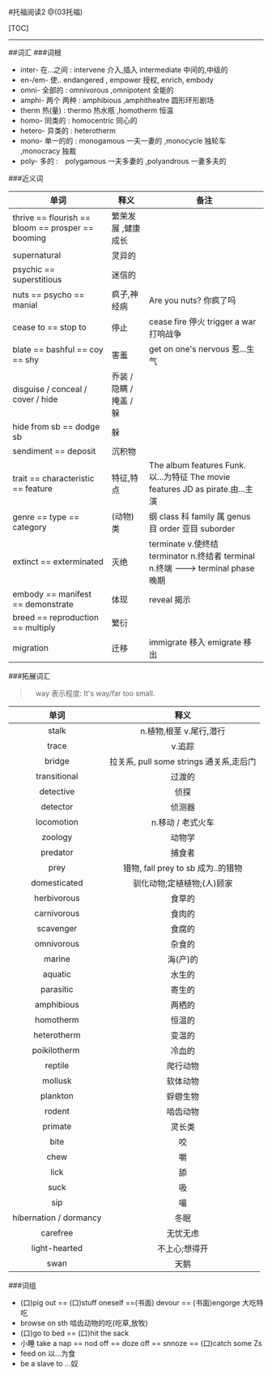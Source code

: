 #托福阅读2
@(03托福)

[TOC]

------
##词汇
###词根
* inter- 在...之间 : intervene 介入,插入  intermediate 中间的,中级的
* en-/em- 使.. endangered , empower 授权, enrich, embody
* omni- 全部的 : omnivorous ,omnipotent 全能的
* amphi- 两个 两种 : amphibious ,amphitheatre 圆形环形剧场
* therm 热(量) : thermo 热水瓶 ,homotherm 恒温
* homo- 同类的 : homocentric 同心的
* hetero- 异类的 : heterotherm
* mono- 单一的的 : monogamous 一夫一妻的 ,monocycle 独轮车 ,monocracy 独裁
* poly- 多的 :　polygamous 一夫多妻的 ,polyandrous 一妻多夫的

###近义词    
   
| 单词 | 释义 | 备注 |
| --- | --- | --- |
| thrive == flourish == bloom == prosper == booming | 繁荣发展 ,健康成长 |  |
| supernatural | 灵异的 |  |
| psychic == superstitious | 迷信的 |  |
| nuts == psycho == manial | 疯子,神经病 | Are you nuts? 你疯了吗 |
| cease to == stop to | 停止 | cease fire 停火 trigger a war 打响战争 |
| blate == bashful == coy == shy | 害羞 | get on one's nervous 惹...生气 |
| disguise / conceal / cover / hide | 乔装 / 隐瞒 / 掩盖 / 躲   |  |
| hide from sb == dodge sb | 躲 |  |
| sendiment == deposit | 沉积物 |  |
| trait == characteristic == feature | 特征,特点 |  The album features Funk.以...为特征  The movie features JD as pirate.由...主演 |
| genre == type == category | (动物)类 | 纲 class 科 family 属 genus 目 order 亚目 suborder |
| extinct == exterminated | 灭绝 |terminate v.使终结 terminator n.终结者 terminal n.终端  ---> terminal phase 晚期 |
| embody == manifest == demonstrate | 体现 | reveal 揭示 |
| breed == reproduction == multiply | 繁衍 |  |
| migration | 迁移 | immigrate 移入 emigrate 移出 |


###拓展词汇

>　way 表示程度: It's way/far too small.

| 单词 | 释义 |
| :-: | :-: |
| stalk | n.植物,根茎 v.尾行,潜行 |
| trace | v.追踪 |
| bridge | 拉关系, pull some strings 通关系,走后门 |
| transitional | 过渡的 |
| detective | 侦探 |
| detector | 侦测器 |
| locomotion | n.移动 / 老式火车 |
| zoology | 动物学 |
| predator | 捕食者 |
| prey | 猎物, fall prey to sb 成为..的猎物 |
| domesticated | 驯化动物;定植植物;(人)顾家 |
| herbivorous | 食草的 |
| carnivorous | 食肉的 |
| scavenger | 食腐的 |
| omnivorous | 杂食的 |
| marine | 海(产)的 |
| aquatic | 水生的 |
| parasitic | 寄生的 |
| amphibious | 两栖的 |
| homotherm | 恒温的 |
| heterotherm | 变温的 |
| poikilotherm  | 冷血的 |
| reptile | 爬行动物 |
| mollusk | 软体动物 |
| plankton | 蜉蝣生物 |
| rodent | 啮齿动物 |
| primate | 灵长类 |
| bite | 咬 |
| chew | 嚼 |
| lick | 舔 |
| suck | 吸 |
| sip  | 嘬 |
| hibernation / dormancy | 冬眠 |
| carefree | 无忧无虑 |
| light-hearted | 不上心;想得开 |
| swan | 天鹅 |


###词组
* (口)pig out == (口)stuff oneself ==(书面) devour == (书面)engorge 大吃特吃
* browse on sth 啮齿动物的吃(吃草,放牧)
* (口)go to bed == (口)hit the sack
* 小睡 take a nap == nod off == doze off == snnoze == (口)catch some Zs
* feed on 以...为食
* be a slave to ...奴









